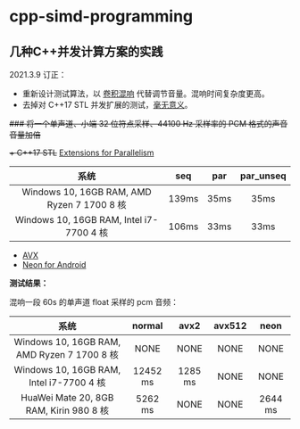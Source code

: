 # cpp-simd-programming

## 几种C++并发计算方案的实践

2021.3.9 订正：

+ 重新设计测试算法，以 [卷积混响](http://songho.ca/dsp/convolution/convolution.html#cpp_conv1d) 代替调节音量。混响时间复杂度更高。
+ 去掉对 C++17 STL 并发扩展的测试，[毫无意义](https://ermao.live/2021/03/05/C++17%E5%B9%B6%E8%A1%8C%E7%AE%97%E6%B3%95%E6%8E%A2%E7%A9%B6/)。

~~### 将一个单声道、小端 32 位符点采样、44100 Hz 采样率的 PCM 格式的声音音量加倍~~

~~+ C++17 STL~~ [Extensions for Parallelism](https://en.cppreference.com/w/cpp/experimental/parallelism)

|               系统                           | seq | par | par_unseq |
| :-----------------------------------------: | :---: | :---: | :---: |
| Windows 10, 16GB RAM, AMD Ryzen 7 1700 8 核 | 139ms | 35ms | 35ms |
| Windows 10, 16GB RAM, Intel i7-7700 4 核 | 106ms | 33ms | 33ms |

+ [AVX](https://software.intel.com/content/www/us/en/develop/articles/introduction-to-intel-advanced-vector-extensions.html)
+ [Neon for Android](https://developer.arm.com/architectures/instruction-sets/simd-isas/neon)

**测试结果：**

混响一段 60s 的单声道 float 采样的 pcm 音频：

|               系统                           | normal       | avx2       | avx512      | neon      |
| :-----------------------------------------:  | :----------: | :--------: | :---------: | :-------: |
| Windows 10, 16GB RAM, AMD Ryzen 7 1700 8 核  | NONE         | NONE       | NONE        | NONE      |
| Windows 10, 16GB RAM, Intel i7-7700 4 核     | 12452 ms     | 1285 ms    | NONE        | NONE      |
| HuaWei Mate 20, 8GB RAM, Kirin 980 8 核      | 5262 ms      | NONE       | NONE        | 2644 ms   |